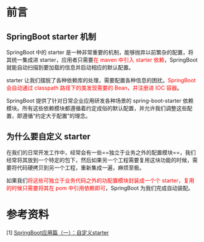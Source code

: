 # 前言

## SpringBoot starter 机制

SpringBoot 中的 starter 是一种非常重要的机制，能够抛弃以前繁杂的配置，将其统一集成进 starter，应用者只需要<font color=red>在 maven 中引入 starter 依赖</font>，SpringBoot 就能自动扫描到要加载的信息并启动相应的默认配置。

starter 让我们摆脱了各种依赖库的处理，需要配置各种信息的困扰。<font color=red>SpringBoot 会自动通过 classpath 路径下的类发现需要的 Bean，并注册进 IOC 容器</font>。

SpringBoot 提供了针对日常企业应用研发各种场景的 spring-boot-starter 依赖模块。所有这些依赖模块都遵循着约定成俗的默认配置，并允许我们调整这些配置，即遵循“约定大于配置”的理念。

## 为什么要自定义 starter

在我们的日常开发工作中，经常会有一些==独立于业务之外的配置模块==，我们经常将其放到一个特定的包下，然后如果另一个工程需要复用这块功能的时候，需要将代码硬拷贝到另一个工程，重新集成一遍，麻烦至极。

如果我们<font color=red>将这些可独立于业务代码之外的功配置模块封装成一个个 starter，复用的时候只需要将其在 pom 中引用依赖即可</font>，SpringBoot 为我们完成自动装配。

# 参考资料

[1] [SpringBoot应用篇（一）：自定义starter ](https://www.cnblogs.com/hello-shf/p/10864977.html)
